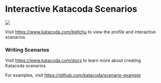 # Interactive Katacoda Scenarios

[![](http://shields.katacoda.com/katacoda/bellchu/count.svg)](https://www.katacoda.com/bellchu "Get your profile on Katacoda.com")

Visit https://www.katacoda.com/bellchu to view the profile and interactive scenarios

### Writing Scenarios
Visit https://www.katacoda.com/docs to learn more about creating Katacoda scenarios

For examples, visit https://github.com/katacoda/scenario-example
